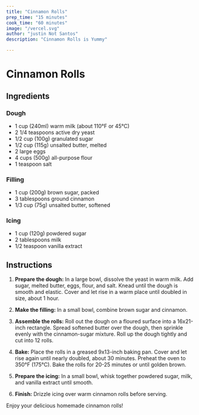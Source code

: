```yaml
---
title: "Cinnamon Rolls"
prep_time: "15 minutes"
cook_time: "60 minutes"
image: "/vercel.svg" 
author: "justin Not Santos"
description: "Cinnamon Rolls is Yummy"

---
```


# Cinnamon Rolls

## Ingredients

### Dough
- 1 cup (240ml) warm milk (about 110°F or 45°C)
- 2 1/4 teaspoons active dry yeast
- 1/2 cup (100g) granulated sugar
- 1/2 cup (115g) unsalted butter, melted
- 2 large eggs
- 4 cups (500g) all-purpose flour
- 1 teaspoon salt

### Filling
- 1 cup (200g) brown sugar, packed
- 3 tablespoons ground cinnamon
- 1/3 cup (75g) unsalted butter, softened

### Icing
- 1 cup (120g) powdered sugar
- 2 tablespoons milk
- 1/2 teaspoon vanilla extract

## Instructions

1. **Prepare the dough:** In a large bowl, dissolve the yeast in warm milk. Add sugar, melted butter, eggs, flour, and salt. Knead until the dough is smooth and elastic. Cover and let rise in a warm place until doubled in size, about 1 hour.

2. **Make the filling:** In a small bowl, combine brown sugar and cinnamon.

3. **Assemble the rolls:** Roll out the dough on a floured surface into a 16x21-inch rectangle. Spread softened butter over the dough, then sprinkle evenly with the cinnamon-sugar mixture. Roll up the dough tightly and cut into 12 rolls.

4. **Bake:** Place the rolls in a greased 9x13-inch baking pan. Cover and let rise again until nearly doubled, about 30 minutes. Preheat the oven to 350°F (175°C). Bake the rolls for 20-25 minutes or until golden brown.

5. **Prepare the icing:** In a small bowl, whisk together powdered sugar, milk, and vanilla extract until smooth.

6. **Finish:** Drizzle icing over warm cinnamon rolls before serving.

Enjoy your delicious homemade cinnamon rolls!